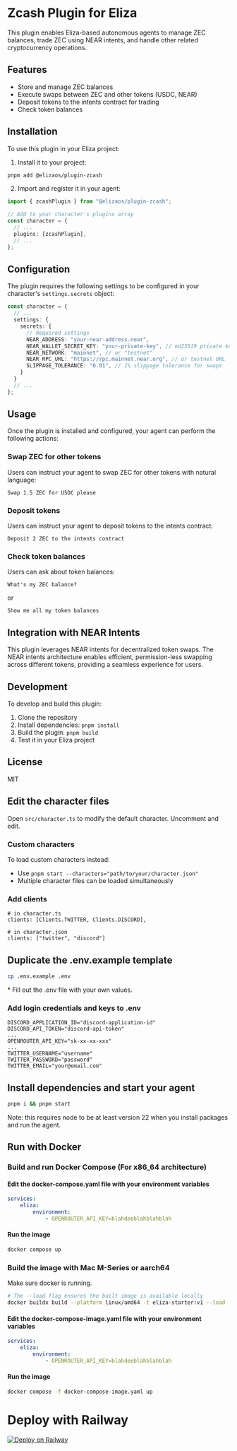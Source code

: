 # Zcash Plugin for Eliza

This plugin enables Eliza-based autonomous agents to manage ZEC balances, trade ZEC using NEAR intents, and handle other related cryptocurrency operations.

## Features

- Store and manage ZEC balances
- Execute swaps between ZEC and other tokens (USDC, NEAR)
- Deposit tokens to the intents contract for trading
- Check token balances

## Installation

To use this plugin in your Eliza project:

1. Install it to your project:

```bash
pnpm add @elizaos/plugin-zcash
```

2. Import and register it in your agent:

```typescript
import { zcashPlugin } from "@elizaos/plugin-zcash";

// Add to your character's plugins array
const character = {
  // ...
  plugins: [zcashPlugin],
  // ...
};
```

## Configuration

The plugin requires the following settings to be configured in your character's `settings.secrets` object:

```typescript
const character = {
  // ...
  settings: {
    secrets: {
      // Required settings
      NEAR_ADDRESS: "your-near-address.near",
      NEAR_WALLET_SECRET_KEY: "your-private-key", // ed25519 private key
      NEAR_NETWORK: "mainnet", // or "testnet"
      NEAR_RPC_URL: "https://rpc.mainnet.near.org", // or testnet URL
      SLIPPAGE_TOLERANCE: "0.01", // 1% slippage tolerance for swaps
    }
  }
  // ...
};
```

## Usage

Once the plugin is installed and configured, your agent can perform the following actions:

### Swap ZEC for other tokens

Users can instruct your agent to swap ZEC for other tokens with natural language:

```
Swap 1.5 ZEC for USDC please
```

### Deposit tokens

Users can instruct your agent to deposit tokens to the intents contract:

```
Deposit 2 ZEC to the intents contract
```

### Check token balances

Users can ask about token balances:

```
What's my ZEC balance?
```

or

```
Show me all my token balances
```

## Integration with NEAR Intents

This plugin leverages NEAR intents for decentralized token swaps. The NEAR intents architecture enables efficient, permission-less swapping across different tokens, providing a seamless experience for users.

## Development

To develop and build this plugin:

1. Clone the repository
2. Install dependencies: `pnpm install`
3. Build the plugin: `pnpm build`
4. Test it in your Eliza project

## License

MIT


## Edit the character files

Open `src/character.ts` to modify the default character. Uncomment and edit.

### Custom characters

To load custom characters instead:
- Use `pnpm start --characters="path/to/your/character.json"`
- Multiple character files can be loaded simultaneously

### Add clients
```
# in character.ts
clients: [Clients.TWITTER, Clients.DISCORD],

# in character.json
clients: ["twitter", "discord"]
```

## Duplicate the .env.example template

```bash
cp .env.example .env
```

\* Fill out the .env file with your own values.

### Add login credentials and keys to .env
```
DISCORD_APPLICATION_ID="discord-application-id"
DISCORD_API_TOKEN="discord-api-token"
...
OPENROUTER_API_KEY="sk-xx-xx-xxx"
...
TWITTER_USERNAME="username"
TWITTER_PASSWORD="password"
TWITTER_EMAIL="your@email.com"
```

## Install dependencies and start your agent

```bash
pnpm i && pnpm start
```
Note: this requires node to be at least version 22 when you install packages and run the agent.

## Run with Docker

### Build and run Docker Compose (For x86_64 architecture)

#### Edit the docker-compose.yaml file with your environment variables

```yaml
services:
    eliza:
        environment:
            - OPENROUTER_API_KEY=blahdeeblahblahblah
```

#### Run the image

```bash
docker compose up
```

### Build the image with Mac M-Series or aarch64

Make sure docker is running.

```bash
# The --load flag ensures the built image is available locally
docker buildx build --platform linux/amd64 -t eliza-starter:v1 --load .
```

#### Edit the docker-compose-image.yaml file with your environment variables

```yaml
services:
    eliza:
        environment:
            - OPENROUTER_API_KEY=blahdeeblahblahblah
```

#### Run the image

```bash
docker compose -f docker-compose-image.yaml up
```

# Deploy with Railway

[![Deploy on Railway](https://railway.com/button.svg)](https://railway.com/template/aW47_j)